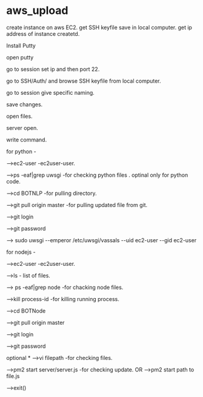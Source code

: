 # aws_upload
create instance on aws EC2.
get SSH keyfile save in local computer.
get ip address of instance createtd.

Install Putty

open putty

go to session set ip and then port 22.

go to SSH/Auth/ and browse SSH keyfile from local computer.

go to session give specific naming.

save changes.

open files.

server open.

write command.






for python -

-->ec2-user             	-ec2user-user.

-->ps -eaf|grep uwsgi   	-for checking python files . optinal only for python code.

-->cd BOTNLP            	-for pulling directory.

-->git pull origin master  	-for pulling updated file from git.

-->git login

-->git password

--> sudo uwsgi --emperor /etc/uwsgi/vassals --uid ec2-user --gid ec2-user






for nodejs -

-->ec2-user              -ec2user-user.

-->ls                    - list of files.

--> ps -eaf|grep node    -for chacking node files.

-->kill process-id       -for killing running process.

-->cd BOTNode

-->git pull origin master

-->git login

-->git password

optional * -->vi filepath            -for checking files.

-->pm2 start server/server.js   -for checking update.
		OR
-->pm2 start path to file.js

-->exit()





 


